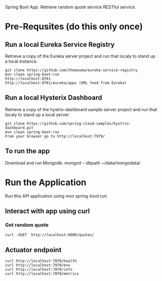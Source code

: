 Spring Boot App. Retrieve random quote service RESTful service. 

# Pre-Requsites (do this only once)
## Run a local Eureka Service Registry
Retrieve a copy of the Eureka server project and run that localy to stand up a local instance.

    git clone https://github.com/thomasma/eureka-service-registry
    mvn clean spring-boot:run
    http://localhost:8761
    http://localhost:8761/eureka/apps (XML feed from Eureka)

## Run a local Hysterix Dashboard
Retrieve a copy of the hystrix-dashboard sample server project and run that localy to stand up a local server.

    git clone https://github.com/spring-cloud-samples/hystrix-dashboard.git
    mvn clean spring-boot:run
    From your browser go to http://localhost:7979/

## To run the app
Download and run Mongodb. 
    mongod --dbpath ~/data/mongodata/

# Run the Application
Run this API application using
    mvn spring-boot:run

## Interact with app using curl
### Get random quote
    curl -XGET  http://localhost:8080/quotes/

## Actuator endpoint
    curl http://localhost:7070/health 
    curl http://localhost:7070/env
    curl http://localhost:7070/info
    curl http://localhost:7070/metrics
    
